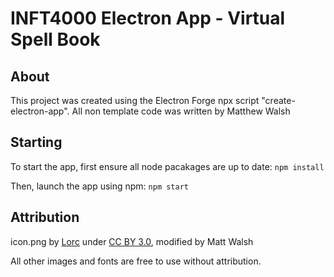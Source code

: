 # INFT4000 Electron App - Virtual Spell Book

## About
This project was created using the Electron Forge npx script "create-electron-app". All non template code was written by Matthew Walsh

## Starting
To start the app, first ensure all node pacakages are up to date:
`npm install`

Then, launch the app using npm:
`npm start`

## Attribution
icon.png by [Lorc](https://game-icons.net/1x1/lorc/dragon-breath.html) under [CC BY 3.0](https://creativecommons.org/licenses/by/3.0/legalcode), modified by Matt Walsh 

All other images and fonts are free to use without attribution.


